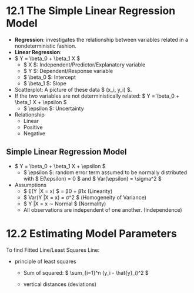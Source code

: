 # 12.1 The Simple Linear Regression Model
- **Regression**: investigates the relationship between variables related in a nondeterministic fashion.
- **Linear Regression**:
- $ Y = \beta_0 + \beta_1 X $
    - $ X $: Independent/Predictor/Explanatory variable
    - $ Y $: Dependent/Response variable
    - $ \beta_0 $: Intercept
    - $ \beta_1 $: Slope
- Scatterplot: A picture of these data $ (x_i, y_i) $.
- If the two variables are not deterministically related: $ Y = \beta_0 + \beta_1 X + \epsilon $
    - $ \epsilon $: Uncertainty
- Relationship
    - Linear
    - Positive
    - Negative
## Simple Linear Regression Model
- $ Y = \beta_0 + \beta_1 X + \epsilon $
    - $ \epsilon $: random error term assumed to be normally distributed with $ E(\epsilon) = 0 $ and $ Var(\epsilon) = \sigma^2 $
- Assumptions
    - $ E(Y |X = x) $ = β0 + β1x (Linearity)
    - $ Var(Y |X = x) = σ^2 $ (Homogeneity of Variance)
    - $ Y |X = x ∼ Normal $ (Normality)
    - All observations are independent of one another. (Independence)

# 12.2 Estimating Model Parameters
To find Fitted Line/Least Squares Line:
- principle of least squares
    - Sum of squared: $ \sum_{i=1}^n (y_i - \hat{y}_i)^2 $

    - vertical distances (deviations)
    